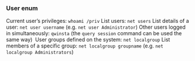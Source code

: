 ### User enum
Current user’s privileges: `whoami /priv`
List users: `net users`
List details of a user: `net user username` (e.g. `net user Administrator`)
Other users logged in simultaneously: `qwinsta` (the `query session` command can be used the same way) 
User groups defined on the system: `net localgroup`
List members of a specific group: `net localgroup groupname` (e.g. `net localgroup Administrators`)

